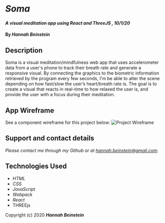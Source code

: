 # _Soma_

#### _A visual meditation app using React and ThreeJS , 10/1/20_

#### By _**Hannah Beinstein**_

## Description
Soma is a visual meditation/mindfulness web app that uses accelerometer data from a user's phone to track their breath rate and generate a responsive visual. By connecting the graphics to the biometric information retrieved by the program every few seconds, I'm be able to alter the scene depending on how fast/slow the user’s heart/breath rate is. The goal is to create a visual that reacts in real-time to how relaxed the user is, and provide the user with a focus during their meditation.

## App Wireframe
See a component wireframe for this project below:
![Project Wireframe](./assets/img/wireframe.png)

## Support and contact details

_Please contact me through my Github or at hannah.beinstein@gmail.com._

## Technologies Used

* _HTML_
* _CSS_
* _JavaScript_
* _Webpack_
* _React_
* THREEjs


Copyright (c) 2020 **_Hannah Beinstein_**